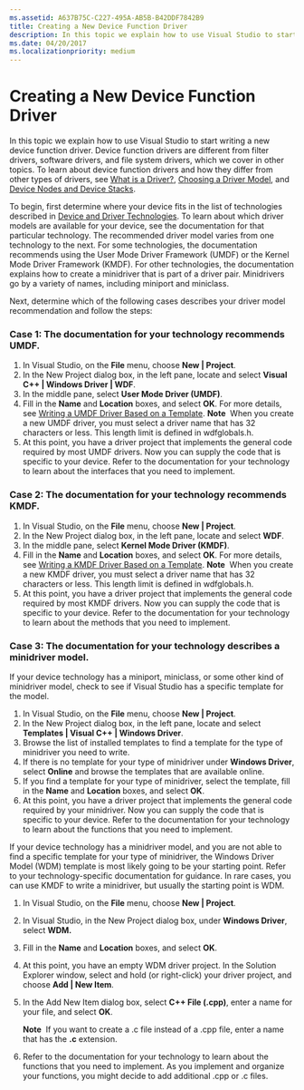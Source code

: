 ```yaml
---
ms.assetid: A637B75C-C227-495A-AB5B-B42DDF7842B9
title: Creating a New Device Function Driver
description: In this topic we explain how to use Visual Studio to start writing a new device function driver.
ms.date: 04/20/2017
ms.localizationpriority: medium
---
```


# Creating a New Device Function Driver

In this topic we explain how to use Visual Studio to start writing a new device function driver. Device function drivers are different from filter drivers, software drivers, and file system drivers, which we cover in other topics. To learn about device function drivers and how they differ from other types of drivers, see [What is a Driver?](../gettingstarted/what-is-a-driver-.md), [Choosing a Driver Model](../gettingstarted/choosing-a-driver-model.md), and [Device Nodes and Device Stacks](../gettingstarted/device-nodes-and-device-stacks.md).

To begin, first determine where your device fits in the list of technologies described in [Device and Driver Technologies](../index.yml). To learn about which driver models are available for your device, see the documentation for that particular technology. The recommended driver model varies from one technology to the next. For some technologies, the documentation recommends using the User Mode Driver Framework (UMDF) or the Kernel Mode Driver Framework (KMDF). For other technologies, the documentation explains how to create a minidriver that is part of a driver pair. Minidrivers go by a variety of names, including miniport and miniclass.

Next, determine which of the following cases describes your driver model recommendation and follow the steps:

### <span id="Case_1__The_documentation_for_your_technology_recommends_UMDF."></span><span id="case_1__the_documentation_for_your_technology_recommends_umdf."></span><span id="CASE_1__THE_DOCUMENTATION_FOR_YOUR_TECHNOLOGY_RECOMMENDS_UMDF."></span>Case 1: The documentation for your technology recommends UMDF.

1.  In Visual Studio, on the **File** menu, choose **New | Project**.
2.  In the New Project dialog box, in the left pane, locate and select **Visual C++ | Windows Driver | WDF**.
3.  In the middle pane, select **User Mode Driver (UMDF)**.
4.  Fill in the **Name** and **Location** boxes, and select **OK**. For more details, see [Writing a UMDF Driver Based on a Template](../gettingstarted/writing-a-umdf-driver-based-on-a-template.md).
    **Note**  When you create a new UMDF driver, you must select a driver name that has 32 characters or less. This length limit is defined in wdfglobals.h.
5.  At this point, you have a driver project that implements the general code required by most UMDF drivers. Now you can supply the code that is specific to your device. Refer to the documentation for your technology to learn about the interfaces that you need to implement.

### <span id="Case_2__The_documentation_for_your_technology_recommends_KMDF."></span><span id="case_2__the_documentation_for_your_technology_recommends_kmdf."></span><span id="CASE_2__THE_DOCUMENTATION_FOR_YOUR_TECHNOLOGY_RECOMMENDS_KMDF."></span>Case 2: The documentation for your technology recommends KMDF.

1.  In Visual Studio, on the **File** menu, choose **New | Project**.
2.  In the New Project dialog box, in the left pane, locate and select **WDF**.
3.  In the middle pane, select **Kernel Mode Driver (KMDF)**.
4.  Fill in the **Name** and **Location** boxes, and select **OK**. For more details, see [Writing a KMDF Driver Based on a Template](../gettingstarted/writing-a-kmdf-driver-based-on-a-template.md).
    **Note**  When you create a new KMDF driver, you must select a driver name that has 32 characters or less. This length limit is defined in wdfglobals.h.
5.  At this point, you have a driver project that implements the general code required by most KMDF drivers. Now you can supply the code that is specific to your device. Refer to the documentation for your technology to learn about the methods that you need to implement.

### <span id="Case_3__The_documentation_for_your_technology_describes_a_minidriver_model."></span><span id="case_3__the_documentation_for_your_technology_describes_a_minidriver_model."></span><span id="CASE_3__THE_DOCUMENTATION_FOR_YOUR_TECHNOLOGY_DESCRIBES_A_MINIDRIVER_MODEL."></span>Case 3: The documentation for your technology describes a minidriver model.

If your device technology has a miniport, miniclass, or some other kind of minidriver model, check to see if Visual Studio has a specific template for the model.

1.  In Visual Studio, on the **File** menu, choose **New | Project**.
2.  In the New Project dialog box, in the left pane, locate and select **Templates | Visual C++ | Windows Driver**.
3.  Browse the list of installed templates to find a template for the type of minidriver you need to write.
4.  If there is no template for your type of minidriver under **Windows Driver**, select **Online** and browse the templates that are available online.
5.  If you find a template for your type of minidriver, select the template, fill in the **Name** and **Location** boxes, and select **OK**.
6.  At this point, you have a driver project that implements the general code required by your minidriver. Now you can supply the code that is specific to your device. Refer to the documentation for your technology to learn about the functions that you need to implement.

If your device technology has a minidriver model, and you are not able to find a specific template for your type of minidriver, the Windows Driver Model (WDM) template is most likely going to be your starting point. Refer to your technology-specific documentation for guidance. In rare cases, you can use KMDF to write a minidriver, but usually the starting point is WDM.

1.  In Visual Studio, on the **File** menu, choose **New | Project**.
2.  In Visual Studio, in the New Project dialog box, under **Windows Driver**, select **WDM.**
3.  Fill in the **Name** and **Location** boxes, and select **OK**.
4.  At this point, you have an empty WDM driver project. In the Solution Explorer window, select and hold (or right-click) your driver project, and choose **Add | New Item**.
5.  In the Add New Item dialog box, select **C++ File (.cpp)**, enter a name for your file, and select **OK**.

    **Note**  If you want to create a .c file instead of a .cpp file, enter a name that has the **.c** extension.
6.  Refer to the documentation for your technology to learn about the functions that you need to implement. As you implement and organize your functions, you might decide to add additional .cpp or .c files.

 

